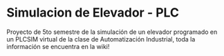 # Simulacion de Elevador - PLC
Proyecto de 5to semestre  de la simulación de un elevador programado en un PLCSIM virtual de la clase de Automatización Industrial, toda la información se encuentra en la wiki!
